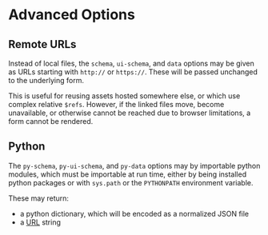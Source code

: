 # Advanced Options

## Remote URLs

Instead of local files, the `schema`, `ui-schema`, and `data` options may be given as
URLs starting with `http://` or `https://`. These will be passed unchanged to the
underlying form.

This is useful for reusing assets hosted somewhere else, or which use complex relative
`$refs`. However, if the linked files move, become unavailable, or otherwise cannot be
reached due to browser limitations, a form cannot be rendered.

## Python

The `py-schema`, `py-ui-schema`, and `py-data` options may by importable python modules,
which must be importable at run time, either by being installed python packages or with
`sys.path` or the `PYTHONPATH` environment variable.

These may return:

- a python dictionary, which will be encoded as a normalized JSON file
- a [URL](#remote-urls) string

